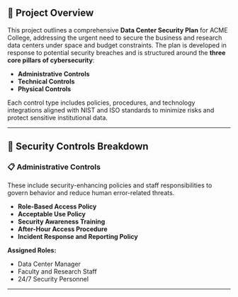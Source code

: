 ## 📘 Project Overview

This project outlines a comprehensive **Data Center Security Plan** for ACME College, addressing the urgent need to secure the business and research data centers under space and budget constraints. The plan is developed in response to potential security breaches and is structured around the **three core pillars of cybersecurity**:

- **Administrative Controls**
- **Technical Controls**
- **Physical Controls**

Each control type includes policies, procedures, and technology integrations aligned with NIST and ISO standards to minimize risks and protect sensitive institutional data.

---

## 🧩 Security Controls Breakdown

### 📋 Administrative Controls

These include security-enhancing policies and staff responsibilities to govern behavior and reduce human error-related threats.

- **Role-Based Access Policy**
- **Acceptable Use Policy**
- **Security Awareness Training**
- **After-Hour Access Procedure**
- **Incident Response and Reporting Policy**

**Assigned Roles:**
- Data Center Manager
- Faculty and Research Staff
- 24/7 Security Personnel

---
